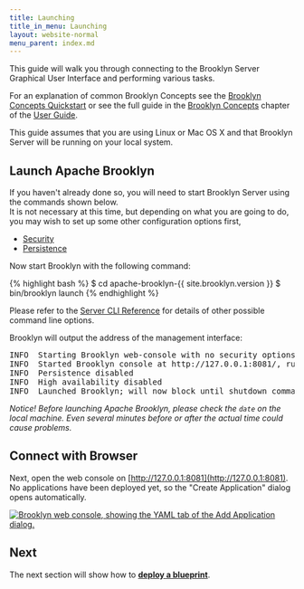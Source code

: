 ```yaml
---
title: Launching
title_in_menu: Launching
layout: website-normal
menu_parent: index.md
---
```


This guide will walk you through connecting to the Brooklyn Server Graphical User Interface and performing various tasks.

For an explanation of common Brooklyn Concepts see the [Brooklyn Concepts Quickstart](../../start/concept-quickstart.html) or see the  full guide in the [Brooklyn Concepts](../../concepts) chapter of the [User Guide](../../).

This guide assumes that you are using Linux or Mac OS X and that Brooklyn Server will be running on your local system.

## Launch Apache Brooklyn

If you haven't already done so, you will need to start Brooklyn Server using the commands shown below.  
It is not necessary at this time, but depending on what you are going to do, 
you may wish to set up some other configuration options first,
 
* [Security](../brooklyn_properties.html)
* [Persistence](../persistence/)

Now start Brooklyn with the following command:

{% highlight bash %}
$ cd apache-brooklyn-{{ site.brooklyn.version }}
$ bin/brooklyn launch
{% endhighlight %}

Please refer to the [Server CLI Reference](../server-cli-reference.html) for details of other possible command line options.

Brooklyn will output the address of the management interface:

<pre>
INFO  Starting Brooklyn web-console with no security options (defaulting to no authentication), on bind address <any>
INFO  Started Brooklyn console at http://127.0.0.1:8081/, running classpath://brooklyn.war@
INFO  Persistence disabled
INFO  High availability disabled
INFO  Launched Brooklyn; will now block until shutdown command received via GUI/API (recommended) or process interrupt.
</pre>

_Notice! Before launching Apache Brooklyn, please check the `date` on the local machine.
Even several minutes before or after the actual time could cause problems._

## Connect with Browser

Next, open the web console on [http://127.0.0.1:8081](http://127.0.0.1:8081). 
No applications have been deployed yet, so the "Create Application" dialog opens automatically.

[![Brooklyn web console, showing the YAML tab of the Add Application dialog.](images/add-application-catalog-web-cluster-with-db.png)](images/add-application-catalog-web-cluster-with-db-large.png)


## Next
The next section will show how to **[deploy a blueprint](blueprints.html)**.